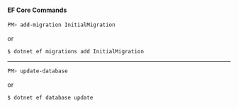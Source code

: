 #### EF Core Commands

```zsh
PM> add-migration InitialMigration
```

or

```zsh
$ dotnet ef migrations add InitialMigration
```

---
```zsh
PM> update-database
```

or

```zsh
$ dotnet ef database update
```
